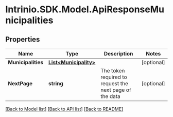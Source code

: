 # Intrinio.SDK.Model.ApiResponseMunicipalities
## Properties

Name | Type | Description | Notes
------------ | ------------- | ------------- | -------------
**Municipalities** | [**List&lt;Municipality&gt;**](Municipality.md) |  | [optional] 
**NextPage** | **string** | The token required to request the next page of the data | [optional] 

[[Back to Model list]](../README.md#documentation-for-models) [[Back to API list]](../README.md#documentation-for-api-endpoints) [[Back to README]](../README.md)

